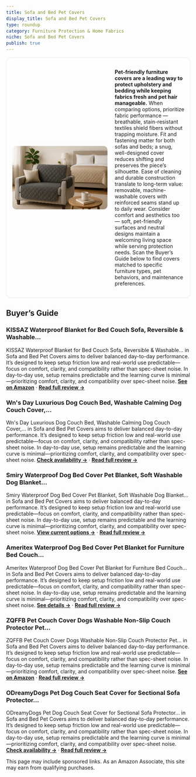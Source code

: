 ```yaml
---
title: Sofa and Bed Pet Covers
display_title: Sofa and Bed Pet Covers
type: roundup
category: Furniture Protection & Home Fabrics
niche: Sofa and Bed Pet Covers
publish: true
---
```


<section class="hero-split" style="width:100%;box-sizing:border-box;border:1px solid #e5e7eb;border-radius:12px;padding:16px;display:grid;grid-template-columns:minmax(260px,40%) 1fr;gap:20px;align-items:center;"><figure style="margin:0;"><img src="/hero/roundups/furniture-protection-home-fabrics/sofa-and-bed-pet-covers.webp" alt="" style="width:100%;height:auto;display:block;border-radius:10px;"/></figure><div class="hero-copy" style="min-width:0;"><p><strong>Pet-friendly furniture covers are a leading way to protect upholstery and bedding while keeping fabrics fresh and pet hair manageable.</strong> When comparing options, prioritize fabric performance &mdash; breathable, stain-resistant textiles shield fibers without trapping moisture. Fit and fastening matter for both sofas and beds; a snug, well-designed cover reduces shifting and preserves the piece’s silhouette. Ease of cleaning and durable construction translate to long-term value: removable, machine-washable covers with reinforced seams stand up to daily wear. Consider comfort and aesthetics too &mdash; soft, pet-friendly surfaces and neutral designs maintain a welcoming living space while serving protection needs. Scan the Buyer’s Guide below to find covers matched to specific furniture types, pet behaviors, and maintenance preferences.</p></div></section>

<h2>Buyer’s Guide</h2>
<h3>KISSAZ Waterproof Blanket for Bed Couch Sofa, Reversible & Washable…</h3>
<p>KISSAZ Waterproof Blanket for Bed Couch Sofa, Reversible & Washable… in Sofa and Bed Pet Covers aims to deliver balanced day-to-day performance. It’s designed to keep setup friction low and real-world use predictable&mdash;focus on comfort, clarity, and compatibility rather than spec-sheet noise. In day-to-day use, setup remains predictable and the learning curve is minimal&mdash;prioritizing comfort, clarity, and compatibility over spec-sheet noise. <a href="https://amzn.to/4qdOphh" target="_blank" rel="nofollow sponsored noopener noopener" target="_blank"><strong>See on Amazon</strong></a> · <a href="/reviews/kissaz-waterproof-blanket-for-bed-couch-sofa-reversible-washable-pet-bl-5c0264e2/"><strong>Read full review &rarr;</strong></a></p>
<h3>Wn's Day Luxurious Dog Couch Bed, Washable Calming Dog Couch Cover,…</h3>
<p>Wn's Day Luxurious Dog Couch Bed, Washable Calming Dog Couch Cover,… in Sofa and Bed Pet Covers aims to deliver balanced day-to-day performance. It’s designed to keep setup friction low and real-world use predictable&mdash;focus on comfort, clarity, and compatibility rather than spec-sheet noise. In day-to-day use, setup remains predictable and the learning curve is minimal&mdash;prioritizing comfort, clarity, and compatibility over spec-sheet noise. <a href="https://amzn.to/46Qaw5O" target="_blank" rel="nofollow sponsored noopener noopener" target="_blank"><strong>Check availability &rarr;</strong></a> · <a href="/reviews/wn-s-day-luxurious-dog-couch-bed-washable-calming-dog-couch-cover-remov-7c32ae50/"><strong>Read full review &rarr;</strong></a></p>
<h3>Smiry Waterproof Dog Bed Cover Pet Blanket, Soft Washable Dog Blanket…</h3>
<p>Smiry Waterproof Dog Bed Cover Pet Blanket, Soft Washable Dog Blanket… in Sofa and Bed Pet Covers aims to deliver balanced day-to-day performance. It’s designed to keep setup friction low and real-world use predictable&mdash;focus on comfort, clarity, and compatibility rather than spec-sheet noise. In day-to-day use, setup remains predictable and the learning curve is minimal&mdash;prioritizing comfort, clarity, and compatibility over spec-sheet noise. <a href="https://amzn.to/3J4Azgi" target="_blank" rel="nofollow sponsored noopener noopener" target="_blank"><strong>View current options &rarr;</strong></a> · <a href="/reviews/smiry-waterproof-dog-bed-cover-pet-blanket-soft-washable-dog-blanket-fo-60a47298/"><strong>Read full review &rarr;</strong></a></p>
<h3>Ameritex Waterproof Dog Bed Cover Pet Blanket for Furniture Bed Couch…</h3>
<p>Ameritex Waterproof Dog Bed Cover Pet Blanket for Furniture Bed Couch… in Sofa and Bed Pet Covers aims to deliver balanced day-to-day performance. It’s designed to keep setup friction low and real-world use predictable&mdash;focus on comfort, clarity, and compatibility rather than spec-sheet noise. In day-to-day use, setup remains predictable and the learning curve is minimal&mdash;prioritizing comfort, clarity, and compatibility over spec-sheet noise. <a href="https://amzn.to/4n2O3r0" target="_blank" rel="nofollow sponsored noopener noopener" target="_blank"><strong>See details &rarr;</strong></a> · <a href="/reviews/ameritex-waterproof-dog-bed-cover-pet-blanket-for-furniture-bed-couch-s-c81695ee/"><strong>Read full review &rarr;</strong></a></p>
<h3>ZQFFB Pet Couch Cover Dogs Washable Non-Slip Couch Protector Pet…</h3>
<p>ZQFFB Pet Couch Cover Dogs Washable Non-Slip Couch Protector Pet… in Sofa and Bed Pet Covers aims to deliver balanced day-to-day performance. It’s designed to keep setup friction low and real-world use predictable&mdash;focus on comfort, clarity, and compatibility rather than spec-sheet noise. In day-to-day use, setup remains predictable and the learning curve is minimal&mdash;prioritizing comfort, clarity, and compatibility over spec-sheet noise. <a href="https://amzn.to/4oeGoXk" target="_blank" rel="nofollow sponsored noopener noopener" target="_blank"><strong>See on Amazon</strong></a> · <a href="/reviews/zqffb-pet-couch-cover-dogs-washable-non-slip-couch-protector-pet-friend-391c68ea/"><strong>Read full review &rarr;</strong></a></p>
<h3>ODreamyDogs Pet Dog Couch Seat Cover for Sectional Sofa Protector…</h3>
<p>ODreamyDogs Pet Dog Couch Seat Cover for Sectional Sofa Protector… in Sofa and Bed Pet Covers aims to deliver balanced day-to-day performance. It’s designed to keep setup friction low and real-world use predictable&mdash;focus on comfort, clarity, and compatibility rather than spec-sheet noise. In day-to-day use, setup remains predictable and the learning curve is minimal&mdash;prioritizing comfort, clarity, and compatibility over spec-sheet noise. <a href="https://amzn.to/3IJSokO" target="_blank" rel="nofollow sponsored noopener noopener" target="_blank"><strong>Check availability &rarr;</strong></a> · <a href="/reviews/odreamydogs-pet-dog-couch-seat-cover-for-sectional-sofa-protector-sofa-fc28ead3/"><strong>Read full review &rarr;</strong></a></p>
<aside class="disclosure">This page may include sponsored links. As an Amazon Associate, this site may earn from qualifying purchases.</aside>
